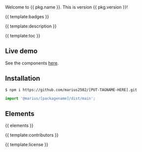 Welcome to {{ pkg.name }}. This is version {{ pkg.version }}!

{{ template:badges }}

{{ template:description }}

{{ template:toc }}

## Live demo

See the components [here](http://bronconents.com/).

## Installation

```
$ npm i https://github.com/marius2502/[PUT-TAGNAME-HERE].git
```

```javascript
import '@marius/[packagename]/dist/main';
```

## Elements

{{ elements }}

{{ template:contributors }}

{{ template:license }}



